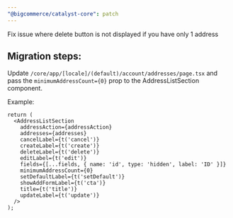 ```yaml
---
"@bigcommerce/catalyst-core": patch
---
```


Fix issue where delete button is not displayed if you have only 1 address

## Migration steps:

Update `/core/app/[locale]/(default)/account/addresses/page.tsx` and pass the `minimumAddressCount={0}` prop to the AddressListSection component.

Example:

```tsx
return (
  <AddressListSection
    addressAction={addressAction}
    addresses={addresses}
    cancelLabel={t('cancel')}
    createLabel={t('create')}
    deleteLabel={t('delete')}
    editLabel={t('edit')}
    fields={[...fields, { name: 'id', type: 'hidden', label: 'ID' }]}
    minimumAddressCount={0}
    setDefaultLabel={t('setDefault')}
    showAddFormLabel={t('cta')}
    title={t('title')}
    updateLabel={t('update')}
  />
);
```
